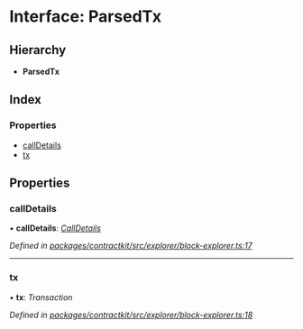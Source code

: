 # Interface: ParsedTx

## Hierarchy

* **ParsedTx**

## Index

### Properties

* [callDetails](_explorer_block_explorer_.parsedtx.md#calldetails)
* [tx](_explorer_block_explorer_.parsedtx.md#tx)

## Properties

###  callDetails

• **callDetails**: *[CallDetails](_explorer_block_explorer_.calldetails.md)*

*Defined in [packages/contractkit/src/explorer/block-explorer.ts:17](https://github.com/celo-org/celo-monorepo/blob/master/packages/contractkit/src/explorer/block-explorer.ts#L17)*

___

###  tx

• **tx**: *Transaction*

*Defined in [packages/contractkit/src/explorer/block-explorer.ts:18](https://github.com/celo-org/celo-monorepo/blob/master/packages/contractkit/src/explorer/block-explorer.ts#L18)*
